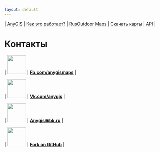 ```yaml
---
layout: default
---
```


| [AnyGIS][01] | [Как это работает?][02] | [RusOutdoor Maps][03] | [Скачать карты][04] | [API][05] |


[01]: http://anygis.ru/index
[02]: http://anygis.ru/Web/Html/Description_ru
[03]: http://anygis.ru/Web/Html/RusOutdoor_ru
[04]: http://anygis.ru/Web/Html/DownloadPage_ru
[05]: http://anygis.ru/Web/Html/Api_ru



# Контакты

| <img src="http://anygis.ru/Web/Img/icon_fb.png" width="60"/> | **[Fb.com/anygismaps][10]** |

| <img src="http://anygis.ru/Web/Img/icon_vk.png" width="60"/> | **[Vk.com/anygis][11]** |

| <img src="http://anygis.ru/Web/Img/icon_email.png" width="60"/> | **[Anygis@bk.ru][12]** |

| <img src="http://anygis.ru/Web/Img/icon_git.png" width="60"/> | **[Fork on GitHub][13]** |







[10]: https://www.facebook.com/anygismaps
[11]: https://vk.com/anygis
[12]: mailto:anygis@bk.ru
[13]: https://github.com/nnngrach/AnyGIS_server
[14]: https://github.com/nnngrach/AnyGIS_server



